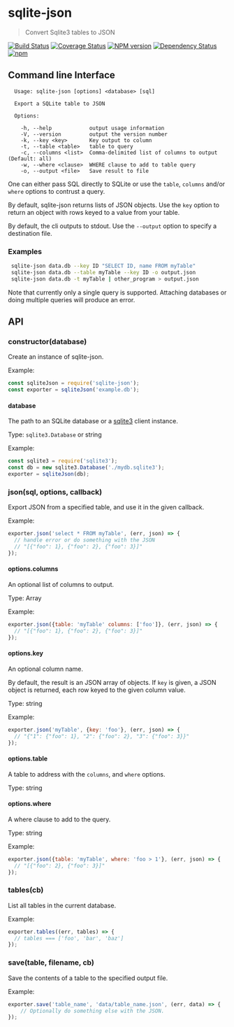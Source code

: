 # sqlite-json
> Convert Sqlite3 tables to JSON

[![Build Status](https://travis-ci.org/falcon-client/sqlite-json-export.svg?branch=master&maxAge=2592)](https://travis-ci.org/falcon-client/sqlite-json-export)
[![Coverage Status](https://coveralls.io/repos/github/falcon-client/sqlite-json-export/badge.svg)](https://coveralls.io/github/falcon-client/sqlite-json-export)
[![NPM version](https://badge.fury.io/js/sqlite-json-export.svg?maxAge=2592)](http://badge.fury.io/js/sqlite-json-export)
[![Dependency Status](https://img.shields.io/david/falcon-client/sqlite-json-export.svg?maxAge=2592)](https://david-dm.org/falcon-client/sqlite-json-export)
[![npm](https://img.shields.io/npm/dm/sqlite-json-export.svg?maxAge=2592)](https://npm-stat.com/charts.html?package=sqlite-json-export)

## Command line Interface

```
  Usage: sqlite-json [options] <database> [sql]

  Export a SQLite table to JSON

  Options:

    -h, --help            output usage information
    -V, --version         output the version number
    -k, --key <key>       Key output to column
    -t, --table <table>   table to query
    -c, --columns <list>  Comma-delimited list of columns to output (Default: all)
    -w, --where <clause>  WHERE clause to add to table query
    -o, --output <file>   Save result to file
```

One can either pass SQL directly to SQLite or use the `table`, `columns` and/or `where` options to contrust a query.

By default, sqlite-json returns lists of JSON objects. Use the `key` option to return an object with rows keyed to a value from your table.

By default, the cli outputs to stdout. Use the `--output` option to specify a destination file.

### Examples

```bash
 sqlite-json data.db --key ID "SELECT ID, name FROM myTable"
 sqlite-json data.db --table myTable --key ID -o output.json
 sqlite-json data.db -t myTable | other_program > output.json
```

Note that currently only a single query is supported. Attaching databases or doing multiple queries will produce an error.

## API

### constructor(database)

Create an instance of sqlite-json.

Example:
```js
const sqliteJson = require('sqlite-json');
const exporter = sqliteJson('example.db');
```

#### database

The path to an SQLite database or a [sqlite3](https://github.com/mapbox/node-sqlite3) client instance.

Type: `sqlite3.Database` or string

Example:

```js
const sqlite3 = require('sqlite3');
const db = new sqlite3.Database('./mydb.sqlite3');
exporter = sqliteJson(db);
```

### json(sql, options, callback)

Export JSON from a specified table, and use it in the given callback.

Example:
```js
exporter.json('select * FROM myTable', (err, json) => {
  // handle error or do something with the JSON
  // "[{"foo": 1}, {"foo": 2}, {"foo": 3}]"
});
```

#### options.columns

An optional list of columns to output.

Type: Array

Example:
```js
exporter.json({table: 'myTable' columns: ['foo']}, (err, json) => {
  // "[{"foo": 1}, {"foo": 2}, {"foo": 3}]"
});
```

#### options.key

An optional column name.

By default, the result is an JSON array of objects. If `key` is given, a JSON object is returned, each row keyed to the given column value.

Type: string

Example:
```js
exporter.json('myTable', {key: 'foo'}, (err, json) => {
  // "{"1": {"foo": 1}, "2": {"foo": 2}, "3": {"foo": 3}}"
});
```

#### options.table

A table to address with the `columns`, and `where` options.

Type: string

#### options.where

A where clause to add to the query.

Type: string

Example:
```js
exporter.json({table: 'myTable', where: 'foo > 1'}, (err, json) => {
  // "[{"foo": 2}, {"foo": 3}]"
});
```

### tables(cb)

List all tables in the current database.

Example:
```js
exporter.tables((err, tables) => {
  // tables === ['foo', 'bar', 'baz']
});
```

### save(table, filename, cb)

Save the contents of a table to the specified output file.

Example:
```js
exporter.save('table_name', 'data/table_name.json', (err, data) => {
    // Optionally do something else with the JSON.
});
```
